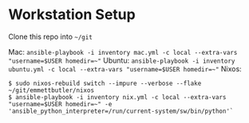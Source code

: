 Workstation Setup
=================

Clone this repo into `~/git`

Mac: `ansible-playbook -i inventory mac.yml -c local --extra-vars "username=$USER homedir=~"`
Ubuntu: `ansible-playbook -i inventory ubuntu.yml -c local --extra-vars "username=$USER homedir=~"`
Nixos:

```
$ sudo nixos-rebuild switch --impure --verbose --flake ~/git/emmettbutler/nixos
$ ansible-playbook -i inventory nix.yml -c local --extra-vars "username=$USER homedir=~" -e 'ansible_python_interpreter=/run/current-system/sw/bin/python'`
```
